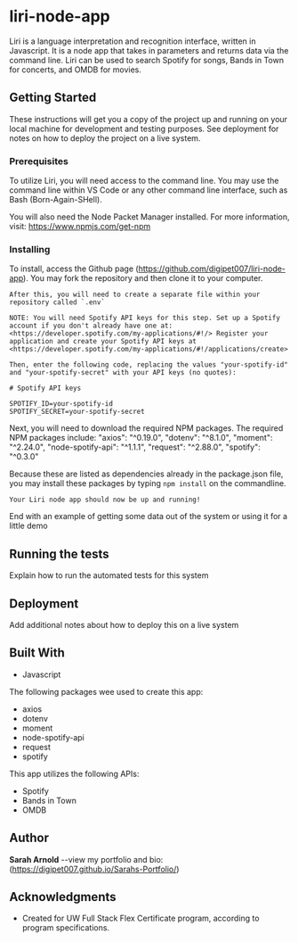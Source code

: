 # liri-node-app

Liri is a language interpretation and recognition interface, written in Javascript. It is a node app that takes in parameters and returns data via the command line.  Liri can be used to search Spotify for songs, Bands in Town for concerts, and OMDB for movies. 

## Getting Started

These instructions will get you a copy of the project up and running on your local machine for development and testing purposes. See deployment for notes on how to deploy the project on a live system.

### Prerequisites

To utilize Liri, you will need access to the command line. You may use the command line within VS Code or any other command line interface, such as Bash (Born-Again-SHell).

You will also need the Node Packet Manager installed.  For more information, visit: <https://www.npmjs.com/get-npm>

### Installing

To install, access the Github page (https://github.com/digipet007/liri-node-app).  You may fork the repository and then clone it to your computer.  

```
After this, you will need to create a separate file within your repository called `.env` 

NOTE: You will need Spotify API keys for this step. Set up a Spotify account if you don't already have one at: <https://developer.spotify.com/my-applications/#!/> Register your application and create your Spotify API keys at <https://developer.spotify.com/my-applications/#!/applications/create>

Then, enter the following code, replacing the values "your-spotify-id" and "your-spotify-secret" with your API keys (no quotes): 

# Spotify API keys

SPOTIFY_ID=your-spotify-id
SPOTIFY_SECRET=your-spotify-secret

```
Next, you will need to download the required NPM packages.  The required NPM packages include:
    "axios": "^0.19.0",
    "dotenv": "^8.1.0",
    "moment": "^2.24.0",
    "node-spotify-api": "^1.1.1",
    "request": "^2.88.0",
    "spotify": "^0.3.0"

Because these are listed as dependencies already in the package.json file, you may install these packages by typing `npm install` on the commandline.
```
Your Liri node app should now be up and running!
```

End with an example of getting some data out of the system or using it for a little demo

## Running the tests

Explain how to run the automated tests for this system

## Deployment

Add additional notes about how to deploy this on a live system

## Built With

* Javascript

The following packages wee used to create this app:
* axios
* dotenv
* moment
* node-spotify-api
* request
* spotify

This app utilizes the following APIs:
* Spotify
* Bands in Town
* OMDB

## Author

**Sarah Arnold** --view my portfolio and bio: (https://digipet007.github.io/Sarahs-Portfolio/)

## Acknowledgments

* Created for UW Full Stack Flex Certificate program, according to program specifications.